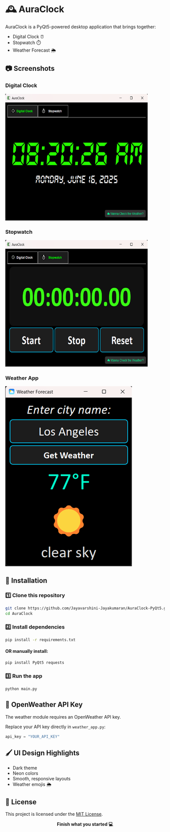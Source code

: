 # 🕰️ AuraClock
AuraClock is a PyQt5-powered desktop application that brings together:
- Digital Clock ⏰
- Stopwatch ⏱️
- Weather Forecast 🌦️

## 📷 Screenshots

### Digital Clock
<img src="assets/screenshots/digital_clock.png" alt="Digital Clock" width="450" height="400"/>

### Stopwatch
<img src="assets/screenshots/stopwatch.png" alt="Stopwatch" width="450" height="400"/>

### Weather App
![Weather App](assets/screenshots/weather_app.png)

## 🚀 Installation

### 1️⃣ Clone this repository
```bash
git clone https://github.com/Jayavarshini-Jayakumaran/AuraClock-PyQt5.git
cd AuraClock
```

### 2️⃣ Install dependencies
```bash
pip install -r requirements.txt
```

#### OR manually install:
```bash
pip install PyQt5 requests
```

### 3️⃣ Run the app
```bash
python main.py
```

## 🔑 OpenWeather API Key
The weather module requires an OpenWeather API key.

Replace your API key directly in `weather_app.py`:
```python
api_key = "YOUR_API_KEY"
```

## 🖌️ UI Design Highlights
- Dark theme
- Neon colors
- Smooth, responsive layouts
- Weather emojis 🌦️

## 📄 License
This project is licensed under the [MIT License](LICENSE).

<p align="center"><b>Finish what you started 💻 </b></p>
